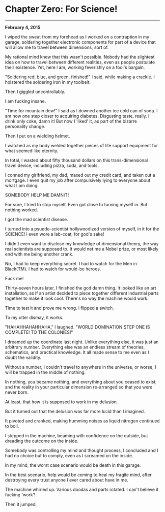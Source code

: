 
# **Chapter Zero: For Science!**

***
**February 4, 2015**

I wiped the sweat from my forehead as I worked on a contraption in my garage, soldering together electronic components for part of a device that will allow me to travel between dimensions, sort of.

My rational mind knew that this wasn't possible. Nobody had the slightest idea on how to travel between different realities, even as people postulate their existence. Yet, here I am, working feverishly on a fool's bargain.

"Soldering red, blue, and green, finished!" I said, while making a crackle. I holstered the soldering iron in my toolbelt.

Then I giggled uncontrollably.

I am fucking insane.

"Time for mountain dew!" I said as I downed another ice cold can of soda. I am now one step closer to acquiring diabetes. Disgusting taste, really. I drink only coke, damn it! But now I 'liked' it, as part of the bizarre personality change.

Then I put on a wielding helmet.

I watched as my body welded together pieces of life support equipment for what seemed like eternity.

In total, I wasted about fifty thousand dollars on this trans-dimensional travel device, including pizza, soda, and tools.

I conned my girlfriend, my dad, maxed out my credit card, and taken out a mortgage. I even quit my job after compulsively lying to everyone about what I am doing.

SOMEBODY HELP ME DAMNIT!

For sure, I tried to stop myself. Even got close to turning myself in. But nothing worked.

I got the mad scientist disease.

I turned into a psuedo-scientist hollywoodized version of myself, in it for the SCIENCE! I even wore a lab-coat, for god's sake!

I didn't even want to disclose my knowledge of dimensional theory, the way real scientists are supposed to. It would net me a Nobel prize, or most likely end with me being another crank.

No, I had to keep everything secret. I had to watch for the Men in Black(TM). I had to watch for would-be heroes.

Fuck me!

Thirty-seven hours later, I finished the god damn thing. It looked like an art installation, as if an artist decided to piece together different industrial parts together to make it look cool. There's no way the machine would work.

Time to test it and prove me wrong. I flipped a switch.

To my utter dismay, it works.

"HAHAHHAHAHHAHA," I laughed. "WORLD DOMINATION STEP ONE IS COMPLETE! TO THE COLONIES!"

I dreamed up the coordinate last night. Unlike everything else, it was just an arbitrary number. Everything else was an endless stream of theories, schematics, and practical knowledge. It all made sense to me even as I doubt the validity.

Without a number, I couldn't travel to anywhere in the universe, or worse, I will be trapped in the middle of nothing.

In nothing, you became nothing, and everything about you ceased to exist, and the reality in your particular dimension re-arranged so that you were never born.

At least, that how it is supposed to work in my delusion.

But it turned out that the delusion was far more lucid than I imagined.

It pivoted and cranked, making humming noises as liquid nitrogen continued to boil.

I stepped in the machine, beaming with confidence on the outside, but dreading the outcome on the inside.

Somebody was controlling my mind and thought process, I concluded and I had no choice but to comply, even as I screamed on the inside.

In my mind, the worst case scenario would be death in this garage.

In the best scenario, help would be coming to heal my fragile mind, after destroying every trust anyone I ever cared about have in me.

The machine whirled up. Various doodas and parts rotated. I can't believe it fucking 'work'!

Then it jumped.
